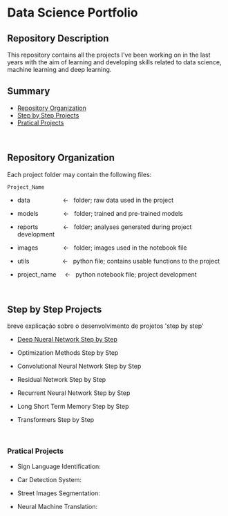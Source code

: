 # Data Science Portfolio

## Repository Description

This repository contains all the projects I've been working on in the last years with the aim of learning and developing skills related to data science, machine learning and deep learning.
<br>

## Summary 
- [Repository Organization](#1)
- [Step by Step Projects](#2)
- [Pratical Projects](#3)       
<br>


<a name='1'></a>
## Repository Organization

Each project folder may contain the following files:

```Project_Name```
- data &emsp; &emsp; &emsp; &emsp; <- &nbsp; folder; raw data used in the project 

- models &emsp; &emsp; &emsp; <- &nbsp; folder; trained and pre-trained models

- reports &emsp; &emsp; &emsp; <- &nbsp; folder; analyses generated during project development

- images &emsp; &emsp; &emsp; <- &nbsp; folder; images used in the notebook file

- utils &emsp; &emsp; &emsp; &ensp; &nbsp; <- &nbsp; python file; contains usable functions to the project

- project_name &nbsp; &nbsp; <- &nbsp; python notebook file; project development
<br>


<a name='2'></a>
## Step by Step Projects

breve explicação sobre o desenvolvimento de projetos 'step by step'

- [Deep Nueral Network Step by Step](Deep_Nueral_Network_Step_by_Step.pynb)

- Optimization Methods Step by Step

- Convolutional Neural Network Step by Step

- Residual Network Step by Step

- Recurrent Neural Network Step by Step

- Long Short Term Memory Step by Step

- Transformers Step by Step
<br>


<a name='3'></a>
### Pratical Projects

- Sign Language Identification: 

- Car Detection System: 

- Street Images Segmentation: 

- Neural Machine Translation: 
